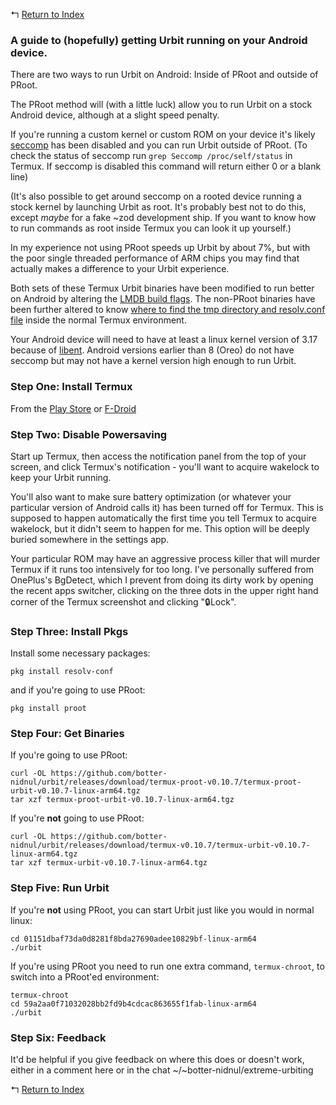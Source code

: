 ↰ [Return to Index](index.md)

### A guide to (hopefully) getting Urbit running on your Android device.

There are two ways to run Urbit on Android: Inside of PRoot and outside of PRoot.

The PRoot method will (with a little luck) allow you to run Urbit on a stock Android device, although at a slight speed penalty.

If you're running a custom kernel or custom ROM on your device it's likely [seccomp](https://en.wikipedia.org/wiki/Seccomp) has been disabled and you can run Urbit outside of PRoot. (To check the status of seccomp run `grep Seccomp /proc/self/status` in Termux. If seccomp is disabled this command will return either 0 or a blank line)

(It's also possible to get around seccomp on a rooted device running a stock kernel by launching Urbit as root. It's probably best not to do this, except *maybe* for a fake ~zod development ship. If you want to know how to run commands as root inside Termux you can look it up yourself.)

In my experience not using PRoot speeds up Urbit by about 7%, but with the poor single threaded performance of ARM chips you may find that actually makes a difference to your Urbit experience.

Both sets of these Termux Urbit binaries have been modified to run better on Android by altering the [LMDB build flags](https://github.com/botter-nidnul/urbit/commit/58ab2fbef177d8de9da10f8f8e407c6e3bc45295). The non-PRoot binaries have been further altered to know [where to find the tmp directory and resolv.conf file](https://github.com/botter-nidnul/urbit/commit/8ff6bc672d3975bb9ab1b1c2ec785d8273f81b75) inside the normal Termux environment.

Your Android device will need to have at least a linux kernel version of 3.17 because of [libent](https://github.com/urbit/libent). Android versions earlier than 8 (Oreo) do not have seccomp but may not have a kernel version high enough to run Urbit.

### Step One: Install Termux

From the [Play Store](https://play.google.com/store/apps/details?id=com.termux) or
[F-Droid](https://f-droid.org/repository/browse/?fdid=com.termux)

### Step Two: Disable Powersaving

Start up Termux, then access the notification panel from the top of your screen, and click Termux's notification - you'll want to acquire wakelock to keep your Urbit running.

You'll also want to make sure battery optimization (or whatever your particular version of Android calls it) has been turned off for Termux. This is supposed to happen automatically the first time you tell Termux to acquire wakelock, but it didn't seem to happen for me. This option will be deeply buried somewhere in the settings app.

Your particular ROM may have an aggressive process killer that will murder Termux if it runs too intensively for too long. I've personally suffered from OnePlus's BgDetect, which I prevent from doing its dirty work by opening the recent apps switcher, clicking on the three dots in the upper right hand corner of the Termux screenshot and clicking "🔒Lock".

### Step Three: Install Pkgs

Install some necessary packages:

`pkg install resolv-conf`

and if you're going to use PRoot:

`pkg install proot`

### Step Four: Get Binaries

If you're going to use PRoot:

```
curl -OL https://github.com/botter-nidnul/urbit/releases/download/termux-proot-v0.10.7/termux-proot-urbit-v0.10.7-linux-arm64.tgz
tar xzf termux-proot-urbit-v0.10.7-linux-arm64.tgz
```

If you're **not** going to use PRoot:

```
curl -OL https://github.com/botter-nidnul/urbit/releases/download/termux-v0.10.7/termux-urbit-v0.10.7-linux-arm64.tgz
tar xzf termux-urbit-v0.10.7-linux-arm64.tgz
```

### Step Five: Run Urbit

If you're **not** using PRoot, you can start Urbit just like you would in normal linux:

```
cd 01151dbaf73da0d8281f8bda27690adee10829bf-linux-arm64
./urbit
```

If you're using PRoot you need to run one extra command, `termux-chroot`, to switch into a PRoot'ed environment:

```
termux-chroot
cd 59a2aa0f71032028bb2fd9b4cdcac863655f1fab-linux-arm64
./urbit
```

### Step Six: Feedback

It'd be helpful if you give feedback on where this does or doesn't work, either in a comment here or in the chat ~/~botter-nidnul/extreme-urbiting

↰ [Return to Index](index.md)

